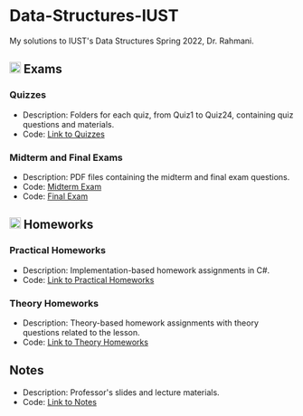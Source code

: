# Data-Structures-IUST
My solutions to IUST's Data Structures Spring 2022, Dr. Rahmani.

## <img width="20" height="20" src="https://img.icons8.com/wired/64/41b883/test-passed.png" alt="test-passed"/> Exams
### Quizzes
- Description: Folders for each quiz, from Quiz1 to Quiz24, containing quiz questions and materials.
- Code: [Link to Quizzes](https://github.com/lelnazrezaeel/Data-Structures-IUST/tree/main/Exams)
### Midterm and Final Exams
- Description: PDF files containing the midterm and final exam questions.
- Code: [Midterm Exam](https://github.com/lelnazrezaeel/Data-Structures-IUST/tree/main/Exams/MidtermExam_Azar_1400.pdf)
- Code: [Final Exam](https://github.com/lelnazrezaeel/Data-Structures-IUST/tree/main/Exams/FinalExam_Day_1400.pdf)

## <img width="20" height="20" src="https://img.icons8.com/ios/50/41b883/homework.png" alt="homework"/> Homeworks
### Practical Homeworks
- Description: Implementation-based homework assignments in C#.
- Code: [Link to Practical Homeworks](https://github.com/lelnazrezaeel/Data-Structures-IUST/tree/main/Homeworks/Practical)
### Theory Homeworks
- Description: Theory-based homework assignments with theory questions related to the lesson.
- Code: [Link to Theory Homeworks](https://github.com/lelnazrezaeel/Data-Structures-IUST/tree/main/Homeworks/Theory)

## Notes
- Description: Professor's slides and lecture materials.
- Code: [Link to Notes](https://github.com/lelnazrezaeel/Data-Structures-IUST/tree/main/Notes)
